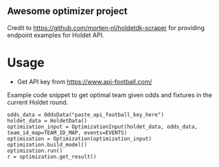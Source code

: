 ## Awesome optimizer project
Credit to 
https://github.com/morten-nl/holdetdk-scraper
for providing endpoint examples for Holdet API.

# Usage
- Get API key from https://www.api-football.com/

Example code snippet to get optimal team given odds and fixtures in the current Holdet round.
```
odds_data = OddsData("paste_api_football_key_here")
holdet_data = HoldetData()
optimization_input = OptimizationInput(holdet_data, odds_data, team_id_map=TEAM_ID_MAP, events=EVENTS)
optimization = Optimization(optimization_input)
optimization.build_model()
optimization.run()
r = optimization.get_result()
```
